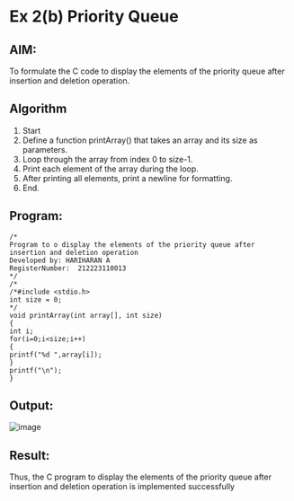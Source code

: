 # Ex 2(b) Priority Queue
## AIM:
To formulate the C code to display the elements of the priority queue after insertion and deletion operation.

## Algorithm
1. Start
2. Define a function printArray() that takes an array and its size as parameters.
3. Loop through the array from index 0 to size-1.
4. Print each element of the array during the loop.
5. After printing all elements, print a newline for formatting.
6. End.

## Program:
```
/*
Program to o display the elements of the priority queue after insertion and deletion operation
Developed by: HARIHARAN A
RegisterNumber:  212223110013
*/
/*
/*#include <stdio.h> 
int size = 0; 
*/ 
void printArray(int array[], int size) 
{ 
int i; 
for(i=0;i<size;i++) 
{ 
printf("%d ",array[i]); 
} 
printf("\n"); 
}
```

## Output:

![image](https://github.com/user-attachments/assets/20fc64fc-3df1-45f9-bc0f-c52565598478)


## Result:
Thus, the C program to display the elements of the priority queue after insertion and deletion operation is implemented successfully
